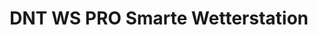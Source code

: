 ---
title: "DNT WS PRO Smarte Wetterstation"
url: https://www.reichelt.de/smarte-wetterstation-dnt-ws-pro-p271759.html?&trstct=pos_0&nbc=1
image: 1669974477000.png
tags: ["buy","data"]
description: "smart weather station with easy export and data upload IFTTT"
---